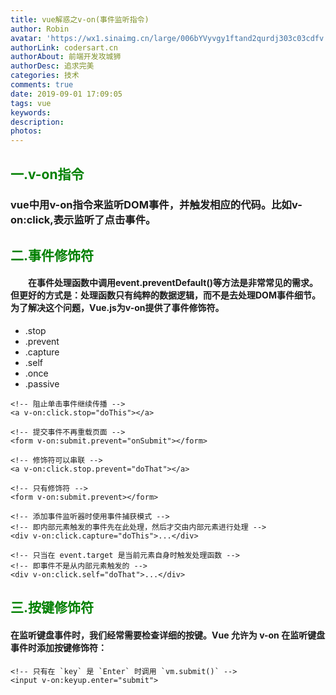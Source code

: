 ```yaml
---
title: vue解惑之v-on(事件监听指令)
author: Robin
avatar: 'https://wx1.sinaimg.cn/large/006bYVyvgy1ftand2qurdj303c03cdfv.jpg'
authorLink: codersart.cn
authorAbout: 前端开发攻城狮
authorDesc: 追求完美
categories: 技术
comments: true
date: 2019-09-01 17:09:05
tags: vue
keywords:
description:
photos:
---
```

## <font color="green">一.v-on指令</font>
### vue中用v-on指令来监听DOM事件，并触发相应的代码。比如v-on:click,表示监听了点击事件。

## <font color="green">二.事件修饰符</font>
#### &emsp;&emsp;在事件处理函数中调用event.preventDefault()等方法是非常常见的需求。但更好的方式是：处理函数只有纯粹的数据逻辑，而不是去处理DOM事件细节。为了解决这个问题，Vue.js为v-on提供了事件修饰符。
- .stop
- .prevent
- .capture
- .self
- .once
- .passive

``` vue
<!-- 阻止单击事件继续传播 -->
<a v-on:click.stop="doThis"></a>

<!-- 提交事件不再重载页面 -->
<form v-on:submit.prevent="onSubmit"></form>

<!-- 修饰符可以串联 -->
<a v-on:click.stop.prevent="doThat"></a>

<!-- 只有修饰符 -->
<form v-on:submit.prevent></form>

<!-- 添加事件监听器时使用事件捕获模式 -->
<!-- 即内部元素触发的事件先在此处理，然后才交由内部元素进行处理 -->
<div v-on:click.capture="doThis">...</div>

<!-- 只当在 event.target 是当前元素自身时触发处理函数 -->
<!-- 即事件不是从内部元素触发的 -->
<div v-on:click.self="doThat">...</div>
```

## <font color="green">三.按键修饰符</font>
#### 在监听键盘事件时，我们经常需要检查详细的按键。Vue 允许为 v-on 在监听键盘事件时添加按键修饰符：
``` vue
<!-- 只有在 `key` 是 `Enter` 时调用 `vm.submit()` -->
<input v-on:keyup.enter="submit">
```
